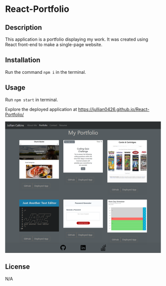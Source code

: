 #  React-Portfolio

## Description

This application is a portfolio displaying my work. It was created using React front-end to make a single-page website.

## Installation

Run the command ```npm i``` in the terminal.

## Usage

Run ```npm start``` in terminal.

Explore the deployed application at https://jullian0426.github.io/React-Portfolio/

![alt text](./public/assets/images/screenshot.png)

## License

N/A
